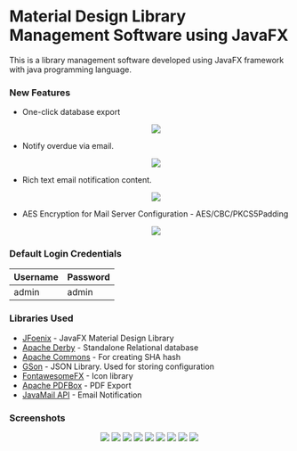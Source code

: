 # Material Design Library Management Software using JavaFX
This is a library management software developed using JavaFX framework with java programming language.
### New Features
* One-click database export
  <p align="center">
   <img src=https://i.imgur.com/ufZOqkn.png>
  </p>
* Notify overdue via email.
  <p align="center">
   <img src=https://i.imgur.com/7UutZZQ.png>
  </p>
* Rich text email notification content.
   <p align="center">
    <img src=https://i.imgur.com/jj9Lk5G.png>
   </p>
* AES Encryption for Mail Server Configuration - AES/CBC/PKCS5Padding   
   <p align="center">
    <img src=https://i.imgur.com/WrWZqLr.png>
   </p>
### Default Login Credentials
| Username  | Password |
| ------------- | ------------- |
| admin  | admin  |

### Libraries Used
  * [JFoenix](https://github.com/jfoenixadmin/JFoenix) - JavaFX Material Design Library
  * [Apache Derby](https://db.apache.org/derby/) - Standalone Relational database
  * [Apache Commons](https://commons.apache.org/) - For creating SHA hash
  * [GSon](https://github.com/google/gson) - JSON Library. Used for storing configuration
  * [FontawesomeFX](https://bitbucket.org/Jerady/fontawesomefx) - Icon library
  * [Apache PDFBox](https://pdfbox.apache.org/) - PDF Export
  * [JavaMail API](http://www.oracle.com/technetwork/java/javamail/index.html) - Email Notification

### Screenshots
<p align="center">
  <img src=https://i.imgur.com/txmOeXS.png>
  <img src=https://i.imgur.com/Ezj7Bdh.png>
  <img src=https://i.imgur.com/YyK54nF.png>
  <img src=https://i.imgur.com/0wCfUjQ.png>
  <img src=https://i.imgur.com/E4OhaWl.png>
  <img src=https://i.imgur.com/3WMG9Bm.png>
  <img src=https://i.imgur.com/3316yUv.png>
  <img src=https://i.imgur.com/y7jrx93.png>
  <img src=https://i.imgur.com/O0LXqoK.png>
</p>



  
